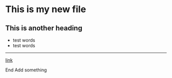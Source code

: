 # This is my new file

## This is another heading

- test words
- test words

---

[link](https://www.sputnikmusic.com)

End
Add something
